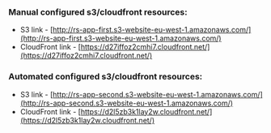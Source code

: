 ### Manual configured s3/cloudfront resources:

- S3 link - [http://rs-app-first.s3-website-eu-west-1.amazonaws.com/](http://rs-app-first.s3-website-eu-west-1.amazonaws.com/)
- CloudFront link - [https://d27iffoz2cmhi7.cloudfront.net/](https://d27iffoz2cmhi7.cloudfront.net/)

### Automated configured s3/cloudfront resources:
- S3 link - [http://rs-app-second.s3-website-eu-west-1.amazonaws.com/](http://rs-app-second.s3-website-eu-west-1.amazonaws.com/)
- CloudFront link - [https://d2l5zb3k1lay2w.cloudfront.net/](https://d2l5zb3k1lay2w.cloudfront.net/)
